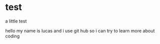 # test
a little test

hello my name is lucas and i use git hub so i can try to learn more about coding
